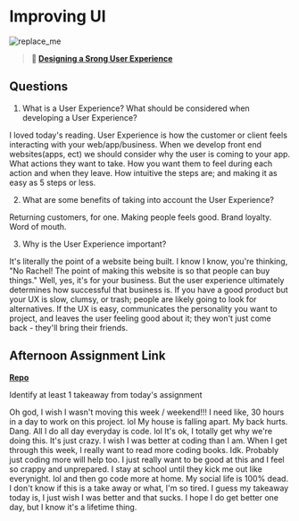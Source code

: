# Improving UI

![replace_me](https://codeworks.blob.core.windows.net/public/assets/img/illustrations/placeholder.svg)

> **📖 [Designing a Srong User Experience](https://codeworksacademy.com/fs-student-guide/resources/wk7/03-Creating-Good-UX)**

## Questions

1. What is a User Experience? What should be considered when developing a User Experience?

I loved today's reading. User Experience is how the customer or client feels interacting with your web/app/business.
When we develop front end websites(apps, ect) we should consider why the user is coming to your app. What actions they want to take. How you want them to feel during each action and when they leave. How intuitive the steps are; and making it as easy as 5 steps or less.

2. What are some benefits of taking into account the User Experience?

Returning customers, for one. Making people feels good. Brand loyalty. Word of mouth.

3. Why is the User Experience important?

It's literally the point of a website being built. I know I know, you're thinking, "No Rachel! The point of making this website is so that people can buy things." Well, yes, it's for your business. But the user experience ultimately determines how successful that business is. If you have a good product but your UX is slow, clumsy, or trash; people are likely going to look for alternatives. If the UX is easy, communicates the personality you want to project, and leaves the user feeling good about it; they won't just come back - they'll bring their friends.

## Afternoon Assignment Link

**[Repo](https://github.com/rachel-gamble/Tower)**

Identify at least 1 takeaway from today's assignment

Oh god, I wish I wasn't moving this week / weekend!!! I need like, 30 hours in a day to work on this project. lol My house is falling apart. My back hurts. Dang. All I do all day everyday is code. lol It's ok, I totally get why we're doing this. It's just crazy. I wish I was better at coding than I am. When I get through this week, I really want to read more coding books. Idk. Probably just coding more will help too. I just really want to be good at this and I feel so crappy and unprepared. I stay at school until they kick me out like everynight. lol and then go code more at home. My social life is 100% dead. I don't know if this is a take away or what, I'm so tired. I guess my takeaway today is, I just wish I was better and that sucks. I hope I do get better one day, but I know it's a lifetime thing.
